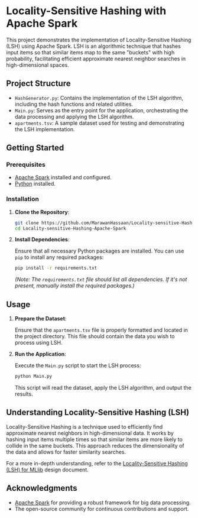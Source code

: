 # Locality-Sensitive Hashing with Apache Spark

This project demonstrates the implementation of Locality-Sensitive Hashing (LSH) using Apache Spark. LSH is an algorithmic technique that hashes input items so that similar items map to the same "buckets" with high probability, facilitating efficient approximate nearest neighbor searches in high-dimensional spaces.

## Project Structure

- `HashGenerator.py`: Contains the implementation of the LSH algorithm, including the hash functions and related utilities.
- `Main.py`: Serves as the entry point for the application, orchestrating the data processing and applying the LSH algorithm.
- `apartments.tsv`: A sample dataset used for testing and demonstrating the LSH implementation.

## Getting Started

### Prerequisites

- [Apache Spark](https://spark.apache.org/downloads.html) installed and configured.
- [Python](https://www.python.org/downloads/) installed.

### Installation

1. **Clone the Repository**:

   ```bash
   git clone https://github.com/MarawanHassaan/Locality-sensitive-Hashing-Apache-Spark.git
   cd Locality-sensitive-Hashing-Apache-Spark
   ```

2. **Install Dependencies**:

   Ensure that all necessary Python packages are installed. You can use `pip` to install any required packages:

   ```bash
   pip install -r requirements.txt
   ```

   *(Note: The `requirements.txt` file should list all dependencies. If it's not present, manually install the required packages.)*

## Usage

1. **Prepare the Dataset**:

   Ensure that the `apartments.tsv` file is properly formatted and located in the project directory. This file should contain the data you wish to process using LSH.

2. **Run the Application**:

   Execute the `Main.py` script to start the LSH process:

   ```bash
   python Main.py
   ```

   This script will read the dataset, apply the LSH algorithm, and output the results.

## Understanding Locality-Sensitive Hashing (LSH)

Locality-Sensitive Hashing is a technique used to efficiently find approximate nearest neighbors in high-dimensional data. It works by hashing input items multiple times so that similar items are more likely to collide in the same buckets. This approach reduces the dimensionality of the data and allows for faster similarity searches.

For a more in-depth understanding, refer to the [Locality-Sensitive Hashing (LSH) for MLlib](https://github.com/yu-iskw/SPARK-5992-LSH-design-doc/blob/master/design-doc.md) design document.

## Acknowledgments

- [Apache Spark](https://spark.apache.org/) for providing a robust framework for big data processing.
- The open-source community for continuous contributions and support.
